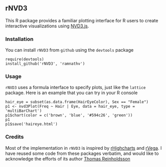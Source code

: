 ## rNVD3

This R package provides a familiar plotting interface for R users to create interactive visualizations using [NVD3.js](http://www.nvd3.org).

### Installation

You can install `rNVD3` from `github` using the `devtools` package

```{r eval = F}
require(devtools)
install_github('rNVD3', 'ramnathv')
```

### Usage

`rNVD3` uses a formula interface to specify plots, just like the `lattice` package. Here is an example that you can try in your R console

```{r eval = F}
hair_eye = subset(as.data.frame(HairEyeColor), Sex == "Female")
p1 <- nvd3Plot(Freq ~ Hair | Eye, data = hair_eye, type = 'multiBarChart')
p1$chart(color = c('brown', 'blue', '#594c26', 'green'))
p1
p1$save('haireye.html')
```


### Credits

Most of the implementation in `rNVD3` is inspired by [rHighcharts](https://github.com/metagraf/rHighcharts) and [rVega](https://github.com/metagraf/rVega). I have reused some code from these packages verbatim, and would like to acknowledge the efforts of its author [Thomas Reinholdsson](https://github.com/reinholdsson)